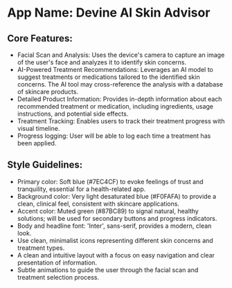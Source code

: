 # **App Name**: Devine AI Skin Advisor

## Core Features:

- Facial Scan and Analysis: Uses the device's camera to capture an image of the user's face and analyzes it to identify skin concerns.
- AI-Powered Treatment Recommendations: Leverages an AI model to suggest treatments or medications tailored to the identified skin concerns. The AI tool may cross-reference the analysis with a database of skincare products.
- Detailed Product Information: Provides in-depth information about each recommended treatment or medication, including ingredients, usage instructions, and potential side effects.
- Treatment Tracking: Enables users to track their treatment progress with visual timeline.
- Progress logging: User will be able to log each time a treatment has been applied.

## Style Guidelines:

- Primary color: Soft blue (#7EC4CF) to evoke feelings of trust and tranquility, essential for a health-related app.
- Background color: Very light desaturated blue (#F0FAFA) to provide a clean, clinical feel, consistent with skincare applications.
- Accent color: Muted green (#87BC89) to signal natural, healthy solutions; will be used for secondary buttons and progress indicators.
- Body and headline font: 'Inter', sans-serif, provides a modern, clean look.
- Use clean, minimalist icons representing different skin concerns and treatment types.
- A clean and intuitive layout with a focus on easy navigation and clear presentation of information.
- Subtle animations to guide the user through the facial scan and treatment selection process.